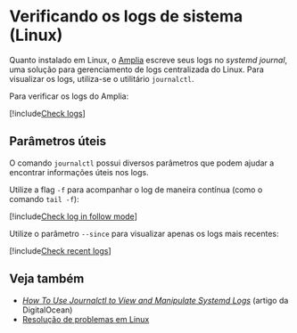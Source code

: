 ﻿# Verificando os logs de sistema (Linux)

Quanto instalado em Linux, o [Amplia](../../../index.md) escreve seus logs no *systemd journal*, uma solução para gerenciamento de logs centralizada do Linux. Para
visualizar os logs, utiliza-se o utilitário `journalctl`.

Para verificar os logs do Amplia:

[!include[Check logs](../../../../../../includes/amplia/linux/check-logs.md)]

## Parâmetros úteis

O comando `journalctl` possui diversos parâmetros que podem ajudar a encontrar informações úteis nos logs.

Utilize a flag `-f` para acompanhar o log de maneira contínua (como o comando `tail -f`):

[!include[Check log in follow mode](../../../../../../includes/grant-id/linux/check-logs-follow.md)]

Utilize o parâmetro `--since` para visualizar apenas os logs mais recentes:

[!include[Check recent logs](../../../../../../includes/grant-id/linux/check-logs-since.md)]

## Veja também

* [*How To Use Journalctl to View and Manipulate Systemd Logs*](https://www.digitalocean.com/community/tutorials/how-to-use-journalctl-to-view-and-manipulate-systemd-logs) (artigo da DigitalOcean)
* [Resolução de problemas em Linux](index.md)
